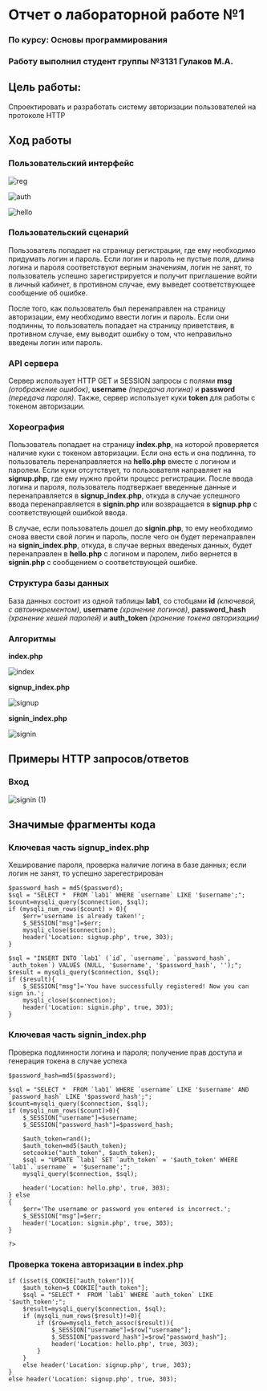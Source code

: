 # Отчет о лабораторной работе №1
### По курсу: Основы программирования
### Работу выполнил студент группы №3131 Гулаков М.А.

## Цель работы: 
Спроектировать и разработать систему авторизации пользователей на протоколе HTTP

## Ход работы
### Пользовательский интерфейс

![reg](https://user-images.githubusercontent.com/122292517/212729634-0aa9deb9-3f4b-4d0f-ac6a-97f04b4dae83.jpg)

![auth](https://user-images.githubusercontent.com/122292517/212729642-abd4c919-47d3-49af-9128-de102bd9cd99.jpg)

![hello](https://user-images.githubusercontent.com/122292517/212729652-73a63bb5-e5d8-4c1f-ba6a-d782562b8c58.jpg)


### Пользовательский сценарий

Пользователь попадает на страницу регистрации, где ему необходимо придумать логин и пароль. Если логин и пароль не пустые поля, длина логина и пароля соответствуют верным значениям, логин не занят, то пользователь успешно зарегистрируется и получит приглашение войти в личный кабинет, в противном случае, ему выведет соответствующее сообщение об ошибке.

После того, как пользователь был перенаправлен на страницу авторизации, ему необходимо ввести логин и пароль. Если они подлинны, то пользователь попадает на страницу приветствия, в противном случае, ему выводит ошибку о том, что неправильно введены логин или пароль.

### API сервера
Сервер использует HTTP GET и SESSION запросы с полями **msg** *(отображение ошибок)*, **username** *(передача логина)* и **password** *(передача пароля)*. Также, сервер использует куки **token** для работы с токеном авторизации.
### Хореография 

Пользователь попадает на страницу **index.php**, на которой проверяется наличие куки с токеном авторизации. Если она есть и она подлинна, то пользователь перенаправляется на **hello.php** вместе с логином и паролем.
Если куки отсутствует, то пользователя направляет на **signup.php**, где ему нужно пройти процесс регистрации. После ввода логина и пароля, пользователь подтвержает введенные данные и перенаправляется в
**signup_index.php**, откуда в случае успешного ввода перенаправляется в **signin.php** или возвращается в **signup.php** с соответствующей ошибкой ввода.

В случае, если пользователь дошел до **signin.php**, то ему необходимо снова ввести свой логин и пароль, после чего он будет перенаправлен на **signin_index.php**, 
откуда, в случае верных введеных данных, будет перенаправлен в **hello.php** с логином и паролем, либо вернется в **signin.php** с сообщением о соответствующей ошибке.

### Структура базы данных
База данных состоит из одной таблицы **lab1**, со стобцами **id** *(ключевой, с автоинкрементом)*, **username** *(хранение логинов)*, **password_hash** *(хранение хешей паролей)* и **auth_token** *(хранение токена авторизации)*

### Алгоритмы

**index.php**

![index](https://user-images.githubusercontent.com/122292517/212733968-c17bb738-8bc0-4832-9655-25b71f9822da.png)

**signup_index.php**

![signup](https://user-images.githubusercontent.com/122292517/212736644-bec78351-544f-456f-b598-43152ee95338.png)

**signin_index.php**

![signin](https://user-images.githubusercontent.com/122292517/212737890-ed282996-7f53-4807-ab20-a4b434e1fed2.png)


## Примеры HTTP запросов/ответов
### Вход

![signin (1)](https://user-images.githubusercontent.com/122292517/212743733-d870c193-a52f-4535-8621-9657eecb8021.png)

## Значимые фрагменты кода
### Ключевая часть signup_index.php
Хеширование пароля, проверка наличие логина в базе данных; если логин не занят, то успешно зарегестрирован

    $password_hash = md5($password);
    $sql = "SELECT *  FROM `lab1` WHERE `username` LIKE '$username';";
    $count=mysqli_query($connection, $sql);
    if (mysqli_num_rows($count) > 0){
        $err='username is already taken!';
        $_SESSION["msg"]=$err;
        mysqli_close($connection);
        header('Location: signup.php', true, 303);
    }

    $sql = "INSERT INTO `lab1` (`id`, `username`, `password_hash`, `auth_token`) VALUES (NULL, '$username', '$password_hash', '');";
    $result = mysqli_query($connection, $sql);
    if ($result){
        $_SESSION["msg"]='You have successfully registered! Now you can sign in.';
        mysqli_close($connection);
        header('Location: signin.php', true, 303);
    }

### Ключевая часть signin_index.php
Проверка подлинности логина и пароля; получение прав доступа и генерация токена в случае успеха

    $password_hash=md5($password);

    $sql = "SELECT *  FROM `lab1` WHERE `username` LIKE '$username' AND `password_hash` LIKE '$password_hash';";
    $count=mysqli_query($connection, $sql);
    if (mysqli_num_rows($count)>0){
        $_SESSION["username"]=$username;
        $_SESSION["password_hash"]=$password_hash;

        $auth_token=rand();
        $auth_token=md5($auth_token);
        setcookie("auth_token", $auth_token);
        $sql = "UPDATE `lab1` SET `auth_token` = '$auth_token' WHERE `lab1`.`username` = '$username';";
        mysqli_query($connection, $sql);

        header('Location: hello.php', true, 303);
    } else
    {
        $err='The username or password you entered is incorrect.';
        $_SESSION["msg"]=$err;
        header('Location: signin.php', true, 303);
    }

    ?>
        
### Проверка токена авторизации в index.php

    if (isset($_COOKIE["auth_token"])){
        $auth_token=$_COOKIE["auth_token"];
        $sql = "SELECT *  FROM `lab1` WHERE `auth_token` LIKE '$auth_token';";
        $result=mysqli_query($connection, $sql);
        if (mysqli_num_rows($result)!=0){
            if ($row=mysqli_fetch_assoc($result)){
                $_SESSION["username"]=$row["username"];
                $_SESSION["password_hash"]=$row["password_hash"];
                header('Location: hello.php', true, 303);
            }
        }
        else header('Location: signup.php', true, 303);
    }
    else header('Location: signup.php', true, 303);
